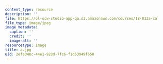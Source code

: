 ```yaml
---
content_type: resource
description: ''
file: https://ol-ocw-studio-app-qa.s3.amazonaws.com/courses/18-013a-calculus-with-applications-spring-2005/2efa348c44e1920d7fc6f1d53949f650_a.jpg
file_type: image/jpeg
image_metadata:
  caption: ''
  credit: ''
  image-alt: ''
resourcetype: Image
title: a.jpg
uid: 2efa348c-44e1-920d-7fc6-f1d53949f650
---
```

